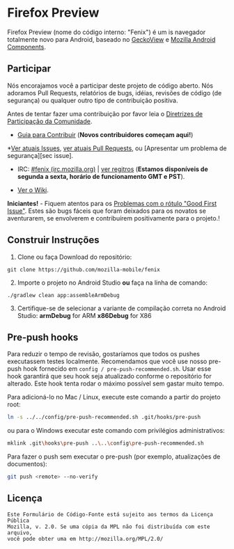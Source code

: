 # Firefox Preview

Firefox Preview (nome do código interno: "Fenix") é um is navegador totalmente novo para Android, baseado no [GeckoView](https://mozilla.github.io/geckoview/) e [Mozilla Android Components](https://mozac.org/).

## Participar

Nós encorajamos você a participar deste projeto de código aberto. Nós adoramos Pull Requests, relatórios de bugs, idéias, revisões de código (de segurança) ou qualquer outro tipo de contribuição positiva.
 

Antes de tentar fazer uma contribuição por favor leia o [Diretrizes de Participação da Comunidade](https://www.mozilla.org/en-US/about/governance/policies/participation/).

* [Guia para Contribuir](https://github.com/mozilla-mobile/shared-docs/blob/master/android/CONTRIBUTING.md) (**Novos contribuidores começam aqui!**)

*[Ver atuais Issues](https://github.com/mozilla-mobile/fenix/issues), [ver atuais Pull Requests](https://github.com/mozilla-mobile/fenix/pulls), ou [Apresentar um problema de segurança][sec issue].

* IRC: [#fenix (irc.mozilla.org)](https://wiki.mozilla.org/IRC) | [ver regitros](https://mozilla.logbot.info/fenix/)
(**Estamos disponíveis de segunda a sexta, horário de funcionamento GMT e PST**).

* [Ver o Wiki](https://github.com/mozilla-mobile/fenix/wiki).

**Iniciantes!** - Fiquem atentos para os [Problemas com o rótulo "Good First Issue"](https://github.com/mozilla-mobile/fenix/issues?q=is%3Aopen+is%3Aissue+label%3A%22good+first+issue%22). Estes são bugs fáceis que foram deixados para os novatos se aventurarem, se envolverem e contribuírem positivamente para o projeto.!


## Construir Instruções


1. Clone ou faça Download do repositório:

  ```shell
  git clone https://github.com/mozilla-mobile/fenix
  ```

2. Importe o projeto no Android Studio **ou** faça na linha de comando:

  ```shell
  ./gradlew clean app:assembleArmDebug
  ```

3. Certifique-se de selecionar a variante de compilação correta no Android Studio:
**armDebug** for ARM
**x86Debug** for X86

## Pre-push hooks
Para reduzir o tempo de revisão, gostaríamos que todos os pushes executassem testes localmente. 
Recomendamos que você use nosso pre-push hook fornecido em `config / pre-push-recommended.sh`. 
Usar esse hook garantirá que seu hook seja atualizado conforme o repositório for alterado. 
Este hook tenta rodar o máximo possível sem gastar muito tempo.


Para adicioná-lo no Mac / Linux, execute este comando a partir do projeto root:
```sh
ln -s ../../config/pre-push-recommended.sh .git/hooks/pre-push
```
ou para o Windows executar este comando com privilégios administrativos:
```sh
mklink .git\hooks\pre-push ..\..\config\pre-push-recommended.sh
```

Para fazer o push sem executar o pre-push (por exemplo, atualizações de documentos):
```sh
git push <remote> --no-verify
```

## Licença


    Este Formulário de Código-Fonte está sujeito aos termos da Licença Pública 
    Mozilla, v. 2.0. Se uma cópia da MPL não foi distribuída com este arquivo, 
    você pode obter uma em http://mozilla.org/MPL/2.0/

